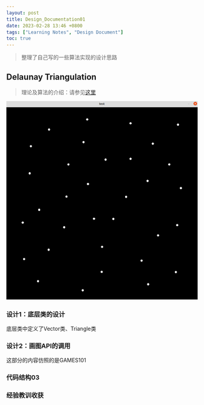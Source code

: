 ```yaml
---
layout: post
title: Design_Documentation01
date: 2023-02-28 13:46 +0800
tags: ["Learning Notes", "Design Document"]
toc: true
---
```

[delaunaytriangulation]:https://zhengtongdu.github.io/2023/01/14/Computational_Geometry_notes_01/

[fig01]:https://github.com/ZhengtongDu/zhengtongdu.github.io/blob/main/_figs/23-02-28-fig01.png

> 整理了自己写的一些算法实现的设计思路

## Delaunay Triangulation

> 理论及算法的介绍：请参见[这里][delaunaytriangulation]

![invalid fig](/assets/23-02-28-fig01.png)

### 设计1：底层类的设计

底层类中定义了Vector类、Triangle类

### 设计2：画图API的调用

这部分的内容仿照的是GAMES101

### 代码结构03

### 经验教训收获
